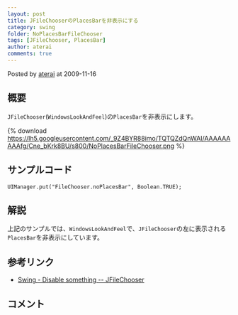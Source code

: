 ```yaml
---
layout: post
title: JFileChooserのPlacesBarを非表示にする
category: swing
folder: NoPlacesBarFileChooser
tags: [JFileChooser, PlacesBar]
author: aterai
comments: true
---
```


Posted by [aterai](http://terai.xrea.jp/aterai.html) at 2009-11-16

## 概要
`JFileChooser`(`WindowsLookAndFeel`)の`PlacesBar`を非表示にします。

{% download https://lh5.googleusercontent.com/_9Z4BYR88imo/TQTQZdQnWAI/AAAAAAAAAfg/Cne_bKrk8BU/s800/NoPlacesBarFileChooser.png %}

## サンプルコード
<pre class="prettyprint"><code>UIManager.put("FileChooser.noPlacesBar", Boolean.TRUE);
</code></pre>

## 解説
上記のサンプルでは、`WindowsLookAndFeel`で、`JFileChooser`の左に表示される`PlacesBar`を非表示にしています。

## 参考リンク
- [Swing - Disable something -- JFileChooser](https://forums.oracle.com/thread/1354867)

<!-- dummy comment line for breaking list -->

## コメント
